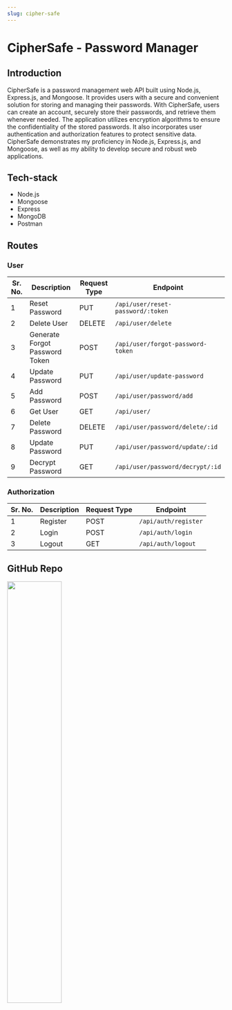 ```yaml
---
slug: cipher-safe
---
```

# CipherSafe - Password Manager

## Introduction
CipherSafe is a password management web API built using Node.js, Express.js, and Mongoose. It provides users with a secure and convenient solution for storing and managing their passwords. With CipherSafe, users can create an account, securely store their passwords, and retrieve them whenever needed. The application utilizes encryption algorithms to ensure the confidentiality of the stored passwords. It also incorporates user authentication and authorization features to protect sensitive data. CipherSafe demonstrates my proficiency in Node.js, Express.js, and Mongoose, as well as my ability to develop secure and robust web applications.

## Tech-stack
* Node.js
* Mongoose
* Express
* MongoDB
* Postman

## Routes

### User
| Sr. No. | Description                   | Request Type | Endpoint                              |
|---------|-------------------------------|--------------|---------------------------------------|
| 1       | Reset Password                | PUT          | `/api/user/reset-password/:token`    |
| 2       | Delete User                   | DELETE       | `/api/user/delete`                    |
| 3       | Generate Forgot Password Token| POST         | `/api/user/forgot-password-token`     |
| 4       | Update Password               | PUT          | `/api/user/update-password`           |
| 5       | Add Password                  | POST         | `/api/user/password/add`              |
| 6       | Get User                      | GET          | `/api/user/`                          |
| 7       | Delete Password               | DELETE       | `/api/user/password/delete/:id`       |
| 8       | Update Password               | PUT          | `/api/user/password/update/:id`       |
| 9       | Decrypt Password              | GET          | `/api/user/password/decrypt/:id`      |


### Authorization
| Sr. No. | Description     | Request Type | Endpoint              |
|---------|-----------------|--------------|-----------------------|
| 1       | Register        | POST         | `/api/auth/register`  |
| 2       | Login           | POST         | `/api/auth/login`     |
| 3       | Logout          | GET          | `/api/auth/logout`    |

## GitHub Repo
<a href="https://github.com/thatbackendguy/cipher-safe"><img src="https://opengraph.githubassets.com/42bc0c1d6fa18b25576ead8f49432f0ca77199d85e517dd6b2366d9d4e4ab955/thatbackendguy/cipher-safe" width="50%"/></a>
